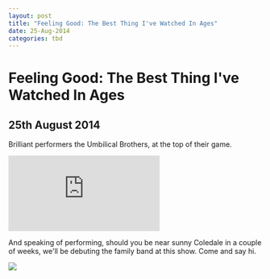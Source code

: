 ```yaml
---
layout: post
title: "Feeling Good: The Best Thing I've Watched In Ages"
date: 25-Aug-2014
categories: tbd
---
```


# Feeling Good: The Best Thing I've Watched In Ages

## 25th August 2014

Brilliant performers the Umbilical Brothers,   at the top of their game.

<iframe src='https://www.youtube.com/embed/Yyq3x2rweY0' frameborder='0' gesture='media' allow='encrypted-media' allowfullscreen></iframe>

And speaking of performing, should you be near sunny Coledale in a couple of weeks, we'll be debuting the family band at this show. Come and say hi.

<img class="photo-horiz" src="https://fbcdn-sphotos-g-a.akamaihd.net/hphotos-ak-xap1/t1.0-9/p370x247/994185_10153059565959018_1716956125654234421_n.jpg" />

